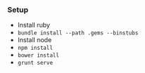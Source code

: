 
### Setup
- Install ruby
- `bundle install --path .gems --binstubs`
- Install node
- `npm install`
- `bower install`
- `grunt serve`